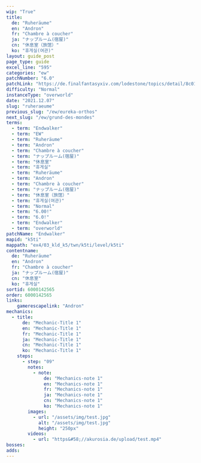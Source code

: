 ```yaml
---
wip: "True"
title:
  de: "Ruheräume"
  en: "Andron"
  fr: "Chambre à coucher"
  ja: "ナップルーム(宿屋)"
  cn: "休息室（旅馆）"
  ko: "휴게실(여관)"
layout: guide_post
page_type: guide
excel_line: "595"
categories: "ew"
patchNumber: "6.0"
patchLink: "https://de.finalfantasyxiv.com/lodestone/topics/detail/8c0146ce7f89035f0f27dcad1edcf30d3037fcf5"
difficulty: "Normal"
instanceType: "overworld"
date: "2021.12.07"
slug: "ruheraeume"
previous_slug: "/ew/eureka-orthos"
next_slug: "/ew/grund-des-mondes"
terms:
  - term: "Endwalker"
  - term: "EW"
  - term: "Ruheräume"
  - term: "Andron"
  - term: "Chambre à coucher"
  - term: "ナップルーム(宿屋)"
  - term: "休息室"
  - term: "휴게실"
  - term: "Ruheräume"
  - term: "Andron"
  - term: "Chambre à coucher"
  - term: "ナップルーム(宿屋)"
  - term: "休息室（旅馆）"
  - term: "휴게실(여관)"
  - term: "Normal"
  - term: "6.00!"
  - term: "6.0!"
  - term: "Endwalker"
  - term: "overworld"
patchName: "Endwalker"
mapid: "k5ti"
mappath: "ex4/03_kld_k5/twn/k5ti/level/k5ti"
contentname:
  de: "Ruheräume"
  en: "Andron"
  fr: "Chambre à coucher"
  ja: "ナップルーム(宿屋)"
  cn: "休息室"
  ko: "휴게실"
sortid: 6000142565
order: 6000142565
links:
    gamerescapelink: "Andron"
mechanics:
  - title:
      de: "Mechanic-Title 1"
      en: "Mechanic-Title 1"
      fr: "Mechanic-Title 1"
      ja: "Mechanic-Title 1"
      cn: "Mechanic-Title 1"
      ko: "Mechanic-Title 1"
    steps:
      - step: "09"
        notes:
          - note:
              de: "Mechanics-note 1"
              en: "Mechanics-note 1"
              fr: "Mechanics-note 1"
              ja: "Mechanics-note 1"
              cn: "Mechanics-note 1"
              ko: "Mechanics-note 1"
        images:
          - url: "/assets/img/test.jpg"
            alt: "/assets/img/test.jpg"
            height: "250px"
        videos:
          - url: "https&#58;//akurosia.de/upload/test.mp4"
bosses:
adds:
---
```

